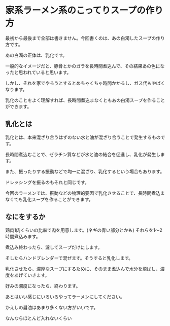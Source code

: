 # 家系ラーメン系のこってりスープの作り方

最初から最後まで全部は書きません。今回書くのは、あの白濁したスープの作り方です。

あの白濁の正体は、乳化です。

一般的なイメージだと、豚骨とかのガラを長時間煮込んで、その結果あの色になったと思われていると思います。

しかし、それを家でやろうとするとめちゃくちゃ時間かかるし、ガス代もやばくなります。

乳化のことをよく理解すれば、長時間煮込まなくともあの白濁スープを作ることができます。

## 乳化とは
乳化とは、本来混ざり合うはずのない水と油が混ざり合うことで発生するものです。

長時間煮込むことで、ゼラチン質などが水と油の結合を促進し、乳化が発生します。

また、振ったりする振動などで均一に混ざり、乳化するという場合もあります。

ドレッシングを振るのもそれと同じです。

今回のラーメンでは、振動などの物理的要因で乳化させることで、長時間煮込まなくても乳化スープを作ることができます。

## なにをするか
鶏肉1肉くらいの比率で肉を用意します。(ネギの青い部分とかも)
それらを1〜2時間煮込みます。

煮込み終わったら、濾してスープだけにします。

そしたらハンドブレンダーで混ぜます。そうすると乳化します。

乳化させたら、濃厚なスープにするために、そのまま煮込んで水分を飛ばし、濃度をあげていきます。

好みの濃度になったら、終わります。

あとはいい感じにいろいろやってラーメンにしてください。

かえしの醤油はあまり多くない方がいいです。

なんならほとんど入れないくらい
